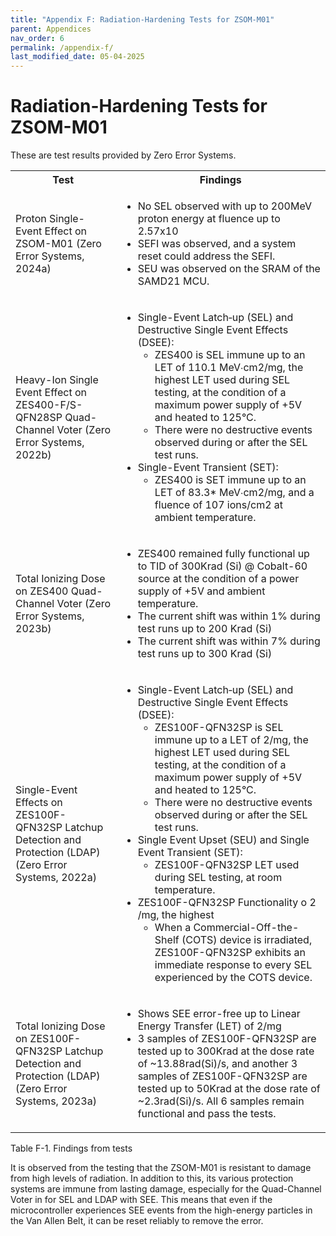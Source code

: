 ```yaml
---
title: "Appendix F: Radiation-Hardening Tests for ZSOM-M01"
parent: Appendices
nav_order: 6
permalink: /appendix-f/
last_modified_date: 05-04-2025
---
```


# Radiation-Hardening Tests for ZSOM-M01

These are test results provided by Zero Error Systems.

<table>
  <tr>
    <th>Test</th>
    <th>Findings</th>
  </tr>
  <tr>
    <td>Proton Single-Event Effect on ZSOM-M01 (Zero Error Systems, 2024a)</td>
    <td>
      <ul>
        <li>No SEL observed with up to 200MeV proton energy at fluence up to 2.57x10</li>
        <li>SEFI was observed, and a system reset could address the SEFI.</li>
        <li>SEU was observed on the SRAM of the SAMD21 MCU.</li>
      </ul>
    </td>
  </tr>
  <tr>
    <td>Heavy-Ion Single Event Effect on ZES400-F/S-QFN28SP Quad-Channel Voter (Zero Error Systems, 2022b)</td>
    <td>
      <ul>
        <li>Single-Event Latch‐up (SEL) and Destructive Single Event Effects (DSEE):
          <ul>
            <li>ZES400 is SEL immune up to an LET of 110.1 MeV∙cm2/mg, the highest LET used during SEL testing, at the condition of a maximum power supply of +5V and heated to 125°C.</li>
            <li>There were no destructive events observed during or after the SEL test runs.</li>
          </ul>
        </li>
        <li>Single-Event Transient (SET):
          <ul>
            <li>ZES400 is SET immune up to an LET of 83.3* MeV∙cm2/mg, and a fluence of 107 ions/cm2 at ambient temperature.</li>
          </ul>
        </li>
      </ul>
    </td>
  </tr>
  <tr>
    <td>Total Ionizing Dose on ZES400 Quad-Channel Voter (Zero Error Systems, 2023b)</td>
    <td>
      <ul>
        <li>ZES400 remained fully functional up to TID of 300Krad (Si) @ Cobalt-60 source at the condition of a power supply of +5V and ambient temperature.</li>
        <li>The current shift was within 1% during test runs up to 200 Krad (Si)</li>
        <li>The current shift was within 7% during test runs up to 300 Krad (Si)</li>
      </ul>
    </td>
  </tr>
  <tr>
    <td>Single-Event Effects on ZES100F-QFN32SP Latchup Detection and Protection (LDAP) (Zero Error Systems, 2022a)</td>
    <td>
      <ul>
        <li>Single-Event Latch‐up (SEL) and Destructive Single Event Effects (DSEE):
          <ul>
            <li>ZES100F-QFN32SP is SEL immune up to a LET of 2/mg, the highest LET used during SEL testing, at the condition of a maximum power supply of +5V and heated to 125°C.</li>
            <li>There were no destructive events observed during or after the SEL test runs.</li>
          </ul>
        </li>
        <li>Single Event Upset (SEU) and Single Event Transient (SET):
          <ul>
            <li>ZES100F-QFN32SP LET used during SEL testing, at room temperature.</li>
          </ul>
        </li>
        <li>ZES100F-QFN32SP Functionality o 2 /mg, the highest
          <ul>
            <li>When a Commercial-Off-the-Shelf (COTS) device is irradiated, ZES100F-QFN32SP exhibits an immediate response to every SEL experienced by the COTS device.</li>
          </ul>
        </li>
      </ul>
    </td>
  </tr>
  <tr>
    <td>Total Ionizing Dose on ZES100F-QFN32SP Latchup Detection and Protection (LDAP) (Zero Error Systems, 2023a)</td>
    <td>
      <ul>
        <li>Shows SEE error-free up to Linear Energy Transfer (LET) of 2/mg</li>
        <li>3 samples of ZES100F-QFN32SP are tested up to 300Krad at the dose rate of ~13.88rad(Si)/s, and another 3 samples of ZES100F-QFN32SP are tested up to 50Krad at the dose rate of ~2.3rad(Si)/s. All 6 samples remain functional and pass the tests.</li>
      </ul>
    </td>
  </tr>
</table>

<div class="fig-label">Table F-1. Findings from tests</div>

It is observed from the testing that the ZSOM-M01 is resistant to damage from high levels of radiation. In addition to this, its various protection systems are immune from lasting damage, especially for the Quad-Channel Voter in for SEL and LDAP with SEE. This means that even if the microcontroller experiences SEE events from the high-energy particles in the Van Allen Belt, it can be reset reliably to remove the error. 

